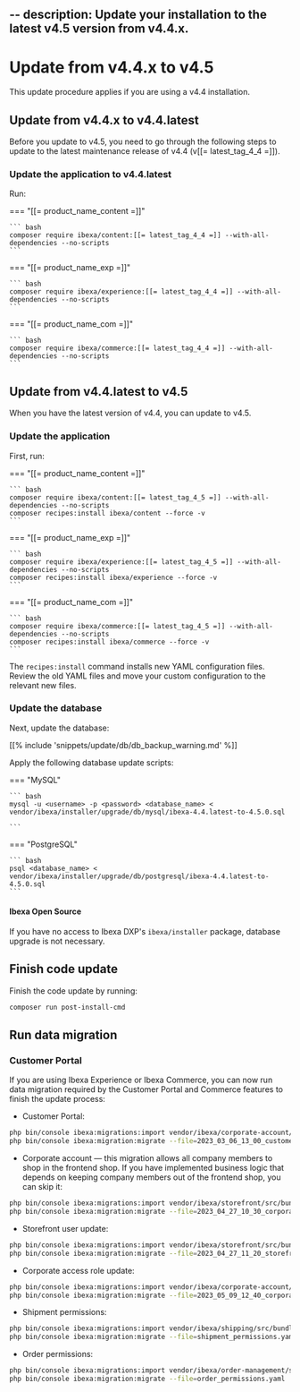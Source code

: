 --
description: Update your installation to the latest v4.5 version from v4.4.x.
---

# Update from v4.4.x to v4.5

This update procedure applies if you are using a v4.4 installation.

## Update from v4.4.x to v4.4.latest

Before you update to v4.5, you need to go through the following steps to update to the latest maintenance release of v4.4 (v[[= latest_tag_4_4 =]]).

### Update the application to v4.4.latest

Run:

=== "[[= product_name_content =]]"

    ``` bash
    composer require ibexa/content:[[= latest_tag_4_4 =]] --with-all-dependencies --no-scripts
    ```
=== "[[= product_name_exp =]]"

    ``` bash
    composer require ibexa/experience:[[= latest_tag_4_4 =]] --with-all-dependencies --no-scripts
    ```
=== "[[= product_name_com =]]"

    ``` bash
    composer require ibexa/commerce:[[= latest_tag_4_4 =]] --with-all-dependencies --no-scripts
    ```

## Update from v4.4.latest to v4.5

When you have the latest version of v4.4, you can update to v4.5.

### Update the application

First, run:

=== "[[= product_name_content =]]"

    ``` bash
    composer require ibexa/content:[[= latest_tag_4_5 =]] --with-all-dependencies --no-scripts
    composer recipes:install ibexa/content --force -v
    ```
=== "[[= product_name_exp =]]"

    ``` bash
    composer require ibexa/experience:[[= latest_tag_4_5 =]] --with-all-dependencies --no-scripts
    composer recipes:install ibexa/experience --force -v
    ```
=== "[[= product_name_com =]]"

    ``` bash
    composer require ibexa/commerce:[[= latest_tag_4_5 =]] --with-all-dependencies --no-scripts
    composer recipes:install ibexa/commerce --force -v
    ```

The `recipes:install` command installs new YAML configuration files.
Review the old YAML files and move your custom configuration to the relevant new files.

### Update the database

Next, update the database:

[[% include 'snippets/update/db/db_backup_warning.md' %]]

Apply the following database update scripts:

=== "MySQL"

    ``` bash
    mysql -u <username> -p <password> <database_name> < vendor/ibexa/installer/upgrade/db/mysql/ibexa-4.4.latest-to-4.5.0.sql

    ```

=== "PostgreSQL"

    ``` bash
    psql <database_name> < vendor/ibexa/installer/upgrade/db/postgresql/ibexa-4.4.latest-to-4.5.0.sql
    ```

#### Ibexa Open Source

If you have no access to Ibexa DXP's `ibexa/installer` package, database upgrade is not necessary.


## Finish code update

Finish the code update by running:

```bash
composer run post-install-cmd
```

## Run data migration

### Customer Portal

If you are using Ibexa Experience or Ibexa Commerce,
you can now run data migration required by the Customer Portal and Commerce features to finish the update process:

- Customer Portal:

```bash
php bin/console ibexa:migrations:import vendor/ibexa/corporate-account/src/bundle/Resources/migrations/customer_portal.yaml --name=2023_03_06_13_00_customer_portal.yaml
php bin/console ibexa:migration:migrate --file=2023_03_06_13_00_customer_portal.yaml
```

- Corporate account — this migration allows all company members to shop in the frontend shop. If you have implemented business logic that depends on keeping company members out of the frontend shop, you can skip it:

```bash
php bin/console ibexa:migrations:import vendor/ibexa/storefront/src/bundle/Resources/migrations/2023_04_27_10_30_corporate_account.yaml --name=2023_04_27_10_30_corporate_account.yaml
php bin/console ibexa:migration:migrate --file=2023_04_27_10_30_corporate_account.yaml
```

- Storefront user update:

```bash
php bin/console ibexa:migrations:import vendor/ibexa/storefront/src/bundle/Resources/migrations/2023_04_27_11_20_storefront_user_role_update.yaml --name=2023_04_27_11_20_storefront_user_role_update.yaml
php bin/console ibexa:migration:migrate --file=2023_04_27_11_20_storefront_user_role_update.yaml
```

- Corporate access role update:

```bash
php bin/console ibexa:migrations:import vendor/ibexa/corporate-account/src/bundle/Resources/migrations/2023_05_09_12_40_corporate_access_role_update.yaml --name=2023_05_09_12_40_corporate_access_role_update.yaml
php bin/console ibexa:migration:migrate --file=2023_05_09_12_40_corporate_access_role_update.yaml
```

- Shipment permissions:

```bash
php bin/console ibexa:migrations:import vendor/ibexa/shipping/src/bundle/Resources/install/migrations/shipment_permissions.yaml --name=shipment_permissions.yaml
php bin/console ibexa:migration:migrate --file=shipment_permissions.yaml
```

- Order permissions:

```bash
php bin/console ibexa:migrations:import vendor/ibexa/order-management/src/bundle/Resources/install/migrations/order_permissions.yaml --name=order_permissions.yaml
php bin/console ibexa:migration:migrate --file=order_permissions.yaml
```